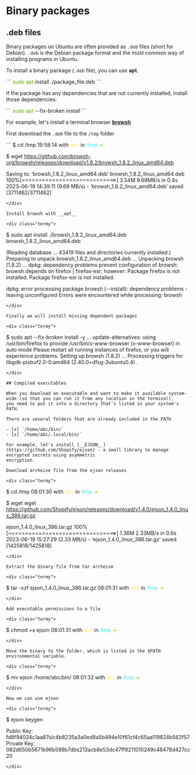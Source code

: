 # Binary packages 

## .deb files 

Binary packages on Ubuntu are often provided as `.deb` files (short for Debian). `.deb` is the Debian package format and the 
most common way of installing programs in Ubuntu.

To install a binary package (`.deb` file), you can use __apt__. 

<div class="termy">
```
<font color="#5EA702">sudo apt</font> install ./package_file.deb
```
</div>

If the package has any dependencies that are not currently installed, install those dependencies:

<div class="termy">
```
<font color="#5EA702">sudo apt</font> --fix-broken install
```
</div>

For example, let's install a terminal browser [__browsh__](https://github.com/browsh-org/browsh)

First download the `.deb` file to the `/tmp` folder

<div class="termy">
```
$ cd /tmp
19:58:14 with <font color="#FDEB61">abc</font> in <font color="#37E6E8">/tmp</font> <font color="#98E242">➜</font>

$ wget https://github.com/browsh-org/browsh/releases/download/v1.8.2/browsh_1.8.2_linux_amd64.deb

Saving to: ‘browsh_1.8.2_linux_amd64.deb’
browsh_1.8.2_linux_amd64.deb  100%[============================>]   3.54M  9.69MB/s    in 0.4s    
2023-06-19 14:39:11 (9.69 MB/s) - ‘browsh_1.8.2_linux_amd64.deb’ saved [3711462/3711462]
```
</div>

Install browsh with __apt__

<div class="termy">
```
$ sudo apt install ./browsh_1.8.2_linux_amd64.deb browsh_1.8.2_linux_amd64.deb

(Reading database ... 43419 files and directories currently installed.)
Preparing to unpack browsh_1.8.2_linux_amd64.deb ...
Unpacking browsh (1.8.2) ...
dpkg: dependency problems prevent configuration of browsh:
 browsh depends on firefox | firefox-esr; however:
  Package firefox is not installed.
  Package firefox-esr is not installed.

dpkg: error processing package browsh (--install):
 dependency problems - leaving unconfigured
Errors were encountered while processing:
 browsh
```
</div>

Finally we will install missing dependent packages 

<div class="termy">
```
$ sudo apt --fix-broken install -y
...
update-alternatives: using /usr/bin/firefox to provide /usr/bin/x-www-browser (x-www-browser) in auto mode
Please restart all running instances of firefox, or you will experience problems.
Setting up browsh (1.8.2) ...
Processing triggers for libgdk-pixbuf2.0-0:amd64 (2.40.0+dfsg-3ubuntu0.4) .
```
</div>

## Compiled executables 

When you download an executable and want to make it available system-wide (so that you can run it from any location in the terminal), 
you need to put it into a directory that's listed in your system's PATH.

There are several folders that are already included in the PATH 

- [x] `/home/abc/bin/`
- [x] `/home/abc/.local/bin/`

For example, let's install [__EJSON__](https://github.com/Shopify/ejson) - a small library to manage encrypted secrets using asymmetric 
encryption.

Download archeive file from the ejson releases

<div class="termy">
```
$ cd /tmp 
08:01:30 with <font color="#FDEB61">abc</font> in <font color="#37E6E8">/tmp</font> <font color="#98E242">➜</font>

$ wget  wget https://github.com/Shopify/ejson/releases/download/v1.4.0/ejson_1.4.0_linux_386.tar.gz 

ejson_1.4.0_linux_386.tar.gz                          100%[================================>]   1.36M  2.33MB/s    in 0.6s    
2023-06-19 15:27:29 (2.33 MB/s) - ‘ejson_1.4.0_linux_386.tar.gz’ saved [1425818/1425818]
```
</div>

Extract the binary file from tar archeive 

<div class="termy">
```
$ tar -xzf ejson_1.4.0_linux_386.tar.gz
08:01:31 with <font color="#FDEB61">abc</font> in <font color="#37E6E8">/tmp</font> <font color="#98E242">➜</font>
```
</div>

Add executable permissions to a file

<div class="termy">
```
$ chmod +x ejson
08:01:31 with <font color="#FDEB61">abc</font> in <font color="#37E6E8">/tmp</font> <font color="#98E242">➜</font>
```
</div>

Move the binary to the folder, which is listed in the $PATH environmental variable.

<div class="termy">
```
$ mv ejson /home/abc/bin/
08:01:32 with <font color="#FDEB61">abc</font> in <font color="#37E6E8">/tmp</font> <font color="#98E242">➜</font>
```
</div>

Now we can use ejson 

<div class="termy">
```
$ ejson keygen

Public Key:
fd8f94024c1aa87slc4b8235a3a0ed8a5b494e10f61cf4c65aa119824b562f57
Private Key:
082d650b5671b96b599b7dbs213acb8e53dc47ff9211010249c48478d427cc20
```
</div>